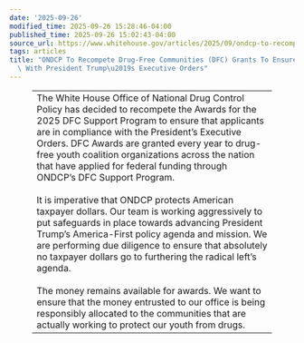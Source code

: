 ```yaml
---
date: '2025-09-26'
modified_time: 2025-09-26 15:28:46-04:00
published_time: 2025-09-26 15:02:43-04:00
source_url: https://www.whitehouse.gov/articles/2025/09/ondcp-to-recompete-drug-free-communities-dfc-grants-to-ensure-compliance-with-president-trumps-executive-orders/
tags: articles
title: "ONDCP To Recompete Drug-Free Communities (DFC) Grants To Ensure Compliance\
  \ With President Trump\u2019s Executive Orders"
---
```

 
<figure>
<table>
<colgroup>
<col style="width: 100%" />
</colgroup>
<tbody>
<tr class="odd">
<td>The White House Office of National Drug Control Policy has decided
to recompete the Awards for the 2025 DFC Support Program to ensure that
applicants are in compliance with the President’s Executive Orders. DFC
Awards are granted every year to drug-free youth coalition organizations
across the nation that have applied for federal funding through ONDCP’s
DFC Support Program.<br />
<br />
It is imperative that ONDCP protects American taxpayer dollars. Our team
is working aggressively to put safeguards in place towards advancing
President Trump’s America-First policy agenda and mission. We are
performing due diligence to ensure that absolutely no taxpayer dollars
go to furthering the radical left’s agenda.<br />
<br />
The money remains available for awards. We want to ensure that the money
entrusted to our office is being responsibly allocated to the
communities that are actually working to protect our youth from drugs.  
 <br />
</td>
</tr>
</tbody>
</table>
</figure>
